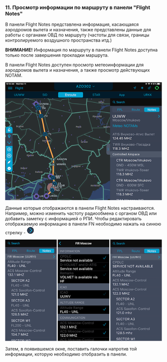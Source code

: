### 11. Просмотр информации по маршруту в панели "Flight Notes"

В панели Flight Notes представлена информация, касающаяся аэродромов вылета и назначения, также представлены данные для работы с органами ОВД по маршруту (частоты для связи, границы контролируемого воздушного пространства итд.)

**ВНИМАНИЕ!** Информация по маршруту в панели Flight Notes доступна только после завершения прокладки маршрута.

В панели Flight Notes доступен просмотр метеоинформации для аэродромов вылета и назначения, а также просмотр действующих NOTAM.

![](../../../images/img3185.png)

Данные которые отображаются в панели Flight Notes настраиваются. Например, можно изменить частоту радиообмена с органом ОВД или добавить заметку с информацией о РПИ. Чтобы редактировать отображаемую информацию в панели FN необходимо нажать на синюю стрелку - ![](../../../images/arrowR-2.png)

![](../../../images/FN.png)

Затем, в появившемся окне, поставить галочки напротив той информации, которую необходимо отобразить в панели.

